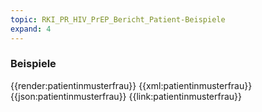 ```yaml
---
topic: RKI_PR_HIV_PrEP_Bericht_Patient-Beispiele
expand: 4
---
```

### Beispiele

<!-- ToDo: Iterieren über Beispiele, überlegen, wie wir Beschreibungen hinzufügen. SUSHI portiert Example-Descriptions in die ImplementationGuide-Ressource, die wird aber nur generiert, wenn man FSHOnly auf false setzt...!, Notfalls über Extensions in den Beispielen...?-->

<tabs>
    <tab title="Übersicht">      
        {{render:patientinmusterfrau}}
    </tab>
    <tab title="XML">      
        {{xml:patientinmusterfrau}}
    </tab>
    <tab title="JSON">
        {{json:patientinmusterfrau}}
    </tab>
    <tab title="Link">
        {{link:patientinmusterfrau}}
    </tab>
</tabs>
